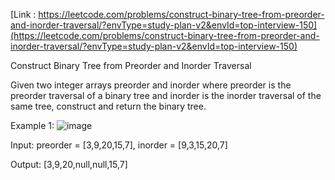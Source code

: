[Link : https://leetcode.com/problems/construct-binary-tree-from-preorder-and-inorder-traversal/?envType=study-plan-v2&envId=top-interview-150](https://leetcode.com/problems/construct-binary-tree-from-preorder-and-inorder-traversal/?envType=study-plan-v2&envId=top-interview-150)

Construct Binary Tree from Preorder and Inorder Traversal


Given two integer arrays preorder and inorder where preorder is the preorder traversal of a binary tree and inorder is the inorder traversal of the same tree, construct and return the binary tree.

 

Example 1:
![image](https://github.com/Viv0508/100-days-of-code/assets/95094911/b486773e-25ad-475c-89ed-7fb727aa0ba1)


Input: preorder = [3,9,20,15,7], inorder = [9,3,15,20,7]

Output: [3,9,20,null,null,15,7]
